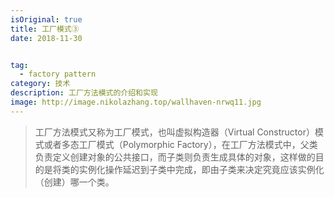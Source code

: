 ```yaml
---
isOriginal: true
title: 工厂模式③
date: 2018-11-30


tag:
  - factory pattern
category: 技术
description: 工厂方法模式的介绍和实现
image: http://image.nikolazhang.top/wallhaven-nrwq11.jpg
---
```


> 工厂方法模式又称为工厂模式，也叫虚拟构造器（Virtual Constructor）模式或者多态工厂模式（Polymorphic Factory），在工厂方法模式中，父类负责定义创建对象的公共接口，而子类则负责生成具体的对象，这样做的目的是将类的实例化操作延迟到子类中完成，即由子类来决定究竟应该实例化（创建）哪一个类。

<!--more-->

